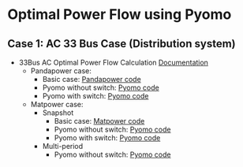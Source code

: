 # Optimal Power Flow using Pyomo

## Case 1: AC 33 Bus Case (Distribution system)
- 33Bus AC Optimal Power Flow Calculation [Documentation](./0.Tex_file/OPF_basic.pdf)
  - Pandapower case:
    - Basic case: [Pandapower code](./Basic/33_Bus_Case_with_Pandapower/OPF_Case_33bw_panda.ipynb)
    - Pyomo without switch: [Pyomo code](./Distribution/33Bus_pandapower/OPF_Case_33bw_without_switch.py)
    - Pyomo with switch: [Pyomo code](./Distribution/33Bus_pandapower/OPF_Case_33bw_with_switch.py.py)
  - Matpower case:
    - Snapshot 
      - Basic case: [Matpower code](./Basic/33_Bus_Case_with_Matpower/OPF_Case_33bw_matpower.ipynb)
      - Pyomo without switch: [Pyomo code](./Distribution/Matpower/Snapshot/OPF_Case_33bw_without_switch_and_matpower.py)
      - Pyomo with switch: [Pyomo code](./Distribution/Matpower/Snapshot/OPF_Case_33bw_with_switch_and_matpower.py)
    - Multi-period
      - Pyomo without switch: [Pyomo code](./Distribution/Matpower/Multi-period/33Bbus_MPOPF/MPOPF_33Bus_without_switch.py)
